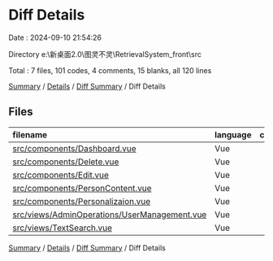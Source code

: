 # Diff Details

Date : 2024-09-10 21:54:26

Directory e:\\新桌面2.0\\图灵不灵\\RetrievalSystem_front\\src

Total : 7 files,  101 codes, 4 comments, 15 blanks, all 120 lines

[Summary](results.md) / [Details](details.md) / [Diff Summary](diff.md) / Diff Details

## Files
| filename | language | code | comment | blank | total |
| :--- | :--- | ---: | ---: | ---: | ---: |
| [src/components/Dashboard.vue](/src/components/Dashboard.vue) | Vue | 9 | 1 | 2 | 12 |
| [src/components/Delete.vue](/src/components/Delete.vue) | Vue | 8 | 0 | 0 | 8 |
| [src/components/Edit.vue](/src/components/Edit.vue) | Vue | 1 | 0 | 0 | 1 |
| [src/components/PersonContent.vue](/src/components/PersonContent.vue) | Vue | 7 | 1 | 2 | 10 |
| [src/components/Personalizaion.vue](/src/components/Personalizaion.vue) | Vue | -3 | -2 | -1 | -6 |
| [src/views/AdminOperations/UserManagement.vue](/src/views/AdminOperations/UserManagement.vue) | Vue | 5 | 1 | 1 | 7 |
| [src/views/TextSearch.vue](/src/views/TextSearch.vue) | Vue | 74 | 3 | 11 | 88 |

[Summary](results.md) / [Details](details.md) / [Diff Summary](diff.md) / Diff Details